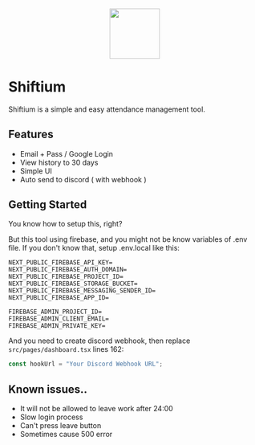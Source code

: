 <h3 align="center">
  <img src="https://user-images.githubusercontent.com/39876629/143676769-30164064-157b-4da7-92f5-00a0eb888c5f.png" height=100 />
</h3>

# Shiftium

Shiftium is a simple and easy attendance management tool.

## Features
* Email + Pass / Google Login
* View history to 30 days
* Simple UI
* Auto send to discord ( with webhook )

## Getting Started

You know how to setup this, right?

But this tool using firebase, and you might not be know variables of .env file.
If you don't know that, setup .env.local like this:

```
NEXT_PUBLIC_FIREBASE_API_KEY=
NEXT_PUBLIC_FIREBASE_AUTH_DOMAIN=
NEXT_PUBLIC_FIREBASE_PROJECT_ID=
NEXT_PUBLIC_FIREBASE_STORAGE_BUCKET=
NEXT_PUBLIC_FIREBASE_MESSAGING_SENDER_ID=
NEXT_PUBLIC_FIREBASE_APP_ID=

FIREBASE_ADMIN_PROJECT_ID=
FIREBASE_ADMIN_CLIENT_EMAIL=
FIREBASE_ADMIN_PRIVATE_KEY=
```

And you need to create discord webhook, then replace `src/pages/dashboard.tsx` lines 162:
```js
const hookUrl = "Your Discord Webhook URL";
```

## Known issues..
* It will not be allowed to leave work after 24:00
* Slow login process
* Can't press leave button
* Sometimes cause 500 error
